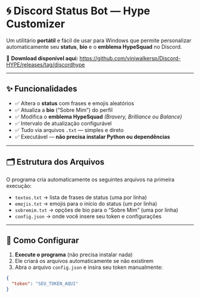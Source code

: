 # 🌀 Discord Status Bot — Hype Customizer

Um utilitário **portátil** e fácil de usar para Windows que permite personalizar automaticamente seu **status**, **bio** e o **emblema HypeSquad** no Discord.

🔗 **Download disponível aqui:** https://github.com/viniwalkersp/Discord-HYPE/releases/tag/discordhype

---

## ✨ Funcionalidades

- ✅ Altera o **status** com frases e emojis aleatórios  
- ✅ Atualiza a **bio** (“Sobre Mim”) do perfil  
- ✅ Modifica o **emblema HypeSquad** *(Bravery, Brilliance ou Balance)*  
- ✅ Intervalo de atualização configurável  
- ✅ Tudo via arquivos `.txt` — simples e direto  
- ✅ Executável — **não precisa instalar Python ou dependências**

---

## 🗂️ Estrutura dos Arquivos

O programa cria automaticamente os seguintes arquivos na primeira execução:

- `textos.txt` → lista de frases de status (uma por linha)  
- `emojis.txt` → emojis para o início do status (um por linha)  
- `sobremim.txt` → opções de bio para o “Sobre Mim” (uma por linha)  
- `config.json` → onde você insere seu token e configurações

---

## 🔧 Como Configurar

1. **Execute o programa** (não precisa instalar nada)  
2. Ele criará os arquivos automaticamente se não existirem  
3. Abra o arquivo `config.json` e insira seu token manualmente:

```json
{
  "token": "SEU_TOKEN_AQUI"
}
